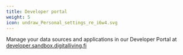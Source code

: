```yaml
---
title: Developer portal
weight: 5
icon: undraw_Personal_settings_re_i6w4.svg
---
```


Manage your data sources and applications in our Developer Portal at [developer.sandbox.digitalliving.fi](https://developer.sandbox.digitalliving.fi)
